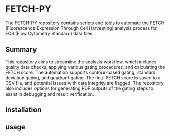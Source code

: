 # FETCH-PY
The FETCH-PY repository contains scripts and tools to automate the FETCH (Fluorescence Expression Through Cell Harvesting) analysis process for FCS (Flow Cytometry Standard) data files.

## Summary
This repository aims to streamline the analysis workflow, which includes quality data checks, applying various gating procedures, and calculating the FETCH score. The automation supports contour-based gating, standard deviation gating, and quadrant gating. The final FETCH score is saved to a CSV file, and potential issues with data integrity are flagged. The repository also includes options for generating PDF outputs of the gating steps to assist in debugging and result verification.

## installation


## usage